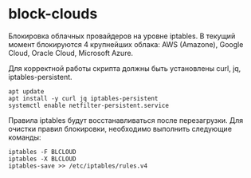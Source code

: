 # block-clouds
Блокировка облачных провайдеров на уровне iptables. В текущий момент блокируются 4 крупнейших облака: AWS (Amazone), Google Cloud, Oracle Cloud, Microsoft Azure.

Для корректной работы скрипта должны быть установлены curl, jq, iptables-persistent.

```
apt update
apt install -y curl jq iptables-persistent
systemctl enable netfilter-persistent.service
```

Правила iptables будут восстанавливаться после перезагрузки. Для очистки правил блокировки, необходимо выполнить следующие команды:
```
iptables -F BLCLOUD
iptables -X BLCLOUD
iptables-save >> /etc/iptables/rules.v4
```
